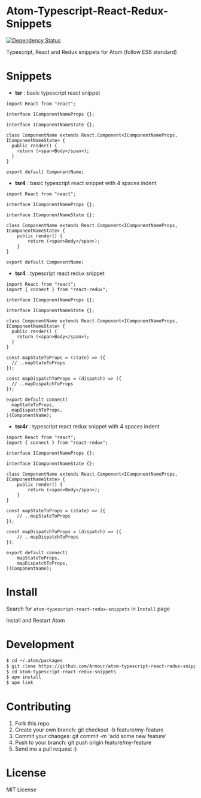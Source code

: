 # Atom-Typescript-React-Redux-Snippets

[![Dependency Status](https://gemnasium.com/badges/9edefff585cfc569f3eb614bc63425b9.svg)](https://gemnasium.com/github.com/Armour/atom-typescript-react-redux-snippets)

Typescript, React and Redux snippets for Atom (follow ES6 standard)


# Snippets

* **tsr** : basic typescript react snippet

```tsx
import React from "react";

interface IComponentNameProps {};

interface IComponentNameState {};

class ComponentName extends React.Component<IComponentNameProps, IComponentNameState> {
  public render() {
    return (<span>Body</span>);
  }
}

export default ComponentName;
```

* **tsr4** : basic typescript react snippet with 4 spaces indent

```tsx
import React from "react";

interface IComponentNameProps {};

interface IComponentNameState {};

class ComponentName extends React.Component<IComponentNameProps, IComponentNameState> {
    public render() {
        return (<span>Body</span>);
    }
}

export default ComponentName;
```

* **tsr4** : typescript react redux snippet

```tsx
import React from "react";
import { connect } from "react-redux";

interface IComponentNameProps {};

interface IComponentNameState {};

class ComponentName extends React.Component<IComponentNameProps, IComponentNameState> {
  public render() {
    return (<span>Body</span>);
  }
}

const mapStateToProps = (state) => ({
  // ..mapStateToProps
});

const mapDispatchToProps = (dispatch) => ({
  // ..mapDispatchToProps
});

export default connect(
  mapStateToProps,
  mapDispatchToProps,
)(ComponentName);
```

* **tsr4r** : typescript react redux snippet with 4 spaces indent

```tsx
import React from "react";
import { connect } from "react-redux";

interface IComponentNameProps {};

interface IComponentNameState {};

class ComponentName extends React.Component<IComponentNameProps, IComponentNameState> {
    public render() {
        return (<span>Body</span>);
    }
}

const mapStateToProps = (state) => ({
    // ..mapStateToProps
});

const mapDispatchToProps = (dispatch) => ({
    // ..mapDispatchToProps
});

export default connect(
    mapStateToProps,
    mapDispatchToProps,
)(ComponentName);
```


# Install

Search for `atom-typescript-react-redux-snippets` in `Install` page

Install and Restart Atom


# Development

```bash
$ cd ~/.atom/packages
$ git clone https://github.com/Armour/atom-typescript-react-redux-snippets
$ cd atom-typescript-react-redux-snippets
$ apm install
$ apm link
```


# Contributing

1. Fork this repo.
2. Create your own branch: git checkout -b feature/my-feature
3. Commit your changes: git commit -m 'add some new feature'
4. Push to your branch: git push origin feature/my-feature
5. Send me a pull request :)


# License 

MIT License
